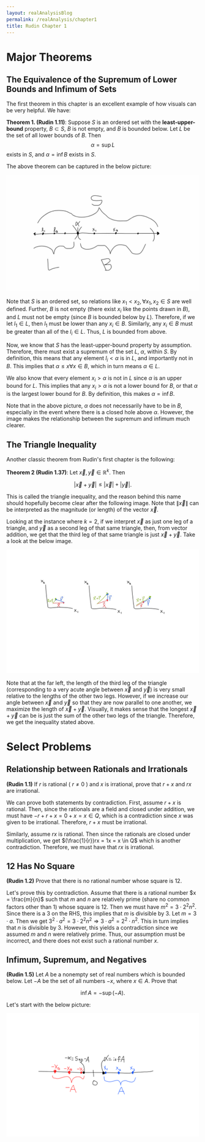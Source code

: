 ```yaml
---
layout: realAnalysisBlog
permalink: /realAnalysis/chapter1
title: Rudin Chapter 1
---
```


# Major Theorems

## The Equivalence of the Supremum of Lower Bounds and Infimum of Sets

The first theorem in this chapter is an excellent example of how visuals can be very helpful.  We have:

**Theorem 1. (Rudin 1.11)**:  Suppose $S$ is an ordered set with the **least-upper-bound** property, $B \subset S$, $B$ is not empty, and $B$ is bounded below. Let $L$ be the set of all lower bounds of $B$. Then
$$α = \sup L$$
exists in $S$, and $α= \inf B$ exists in $S.$

The above theorem can be captured in the below picture:

![theorem1_11](theorem1_11.jpg)

Note that $S$ is an ordered set, so relations like $x_1 < x_2, \forall x_1, x_2 \in S$ are well defined.  Further, $B$ is not empty (there exist $x_i$ like the points drawn in $B$), and $L$ must not be empty (since $B$ is bounded below by $L$).  Therefore, if we let $l_1 \in L$, then $l_1$ must be lower than any $x_i \in B$.  Similarly, any $x_i \in B$ must be greater than all of the $l_i \in L$.  Thus, $L$ is bounded from above.  

Now, we know that $S$ has the least-upper-bound property by assumption.  Therefore, there must exist a supremum of the set $L$, $\alpha$, within $S$.  By definition, this means that any element $l_i < \alpha$ is in $L$, and importantly not in $B$.  This implies that $\alpha \leq x \forall x \in B$, which in turn means $\alpha \in L$.    

We also know that every element $x_i > \alpha$ is not in $L$ since $\alpha$ is an upper bound for $L$.  This implies that any $x_i > \alpha$ is not a lower bound for $B$, or that $\alpha$ is the largest lower bound for $B$.  By definition, this makes $\alpha = \inf B$.  

Note that in the above picture, $\alpha$ does not necessarily have to be in $B$, especially in the event where there is a closed hole above $\alpha$.  However, the image makes the relationship between the supremum and infimum much clearer.  

## The Triangle Inequality

Another classic theorem from Rudin's first chapter is the following:

**Theorem 2 (Rudin 1.37)**: Let $\vec{x}, \vec{y} \in \mathbb{R}^k$.  Then

$$|\vec{x} + \vec{y}| \leq |\vec{x}| + |\vec{y}|. $$

This is called the triangle inequality, and the reason behind this name should hopefully become clear after the following image.  Note that $\| \vec{x} \|$ can be interpreted as the magnitude (or length) of the vector $\vec{x}$.

Looking at the instance where $k = 2$, if we interpret $\vec{x}$ as just one leg of a triangle, and $\vec{y}$ as a second leg of that same triangle, then, from vector addition, we get that the third leg of that same triangle is just $\vec{x} + \vec{y}$.  Take a look at the below image.  

![triangleInequality](triangleInequality.jpg)

Note that at the far left, the length of the third leg of the triangle (corresponding to a very acute angle between $\vec{x}$ and $\vec{y}$) is very small relative to the lengths of the other two legs.  However, if we increase our angle between $\vec{x}$ and $\vec{y}$ so that they are now parallel to one another, we maximize the length of $\vec{x} + \vec{y}$.  Visually, it makes sense that the longest $\vec{x} + \vec{y}$ can be is just the sum of the other two legs of the triangle.  Therefore, we get the inequality stated above.  

# Select Problems
## Relationship between Rationals and Irrationals

**(Rudin 1.1)** If $r$ is rational ( $r \neq 0$ ) and $x$ is irrational, prove that $r + x$ and $rx$ are irrational.

We can prove both statements by contradiction.  First, assume $r + x$ is rational.  Then, since the rationals are a field and closed under addition, we must have $-r + r + x = 0 + x = x \in Q$, which is a contradiction since $x$ was given to be irrational.  Therefore, $r + x$ must be irrational.  

Similarly, assume $rx$ is rational.  Then since the rationals are closed under multiplication, we get $(\frac{1}{r})rx = 1x = x \in Q$ which is another contradiction.  Therefore, we must have that $rx$ is irrational.  

## 12 Has No Square

**(Rudin 1.2)** Prove that there is no rational number whose square is 12.

Let's prove this by contradiction.  Assume that there is a rational number $x = \frac{m}{n}$ such that $m$ and $n$ are relatively prime (share no common factors other than 1) whose square is 12.  Then we must have $m^2 = 3 \cdot 2^2 n^2$.  Since there is a 3 on the RHS, this implies that $m$ is divisible by 3.  Let $m = 3\cdot a$.  Then we get $3^2\cdot a^2 = 3\cdot 2^2n^2 \Rightarrow 3\cdot a^2 = 2^2\cdot n^2$.  This in turn implies that $n$ is divisible by 3.  However, this yields a contradiction since we assumed $m$ and $n$ were relatively prime.  Thus, our assumption must be incorrect, and there does not exist such a rational number $x$.  

## Infimum, Supremum, and Negatives

**(Rudin 1.5)** Let $A$ be a nonempty set of real numbers which is bounded below.  Let $-A$ be the set of all numbers $-x$, where $x \in A$.  Prove that

$$\inf A = - \sup(-A).$$

Let's start with the below picture:

![infminussup](infminussup.png)
